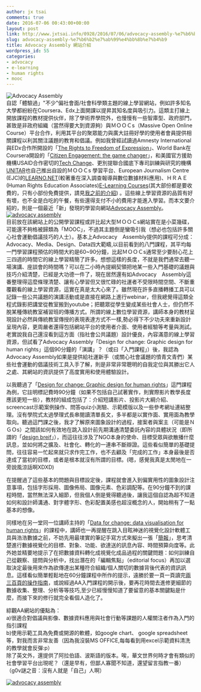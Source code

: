 ```yaml
---
author: jx tsai
comments: true
date: 2016-07-06 00:43:00+00:00
layout: post
link: http://www.jxtsai.info/0928/2016/07/06/advocacy-assembly-%e7%b6%b2%e7%ab%99%e4%bb%8b%e7%b4%b9/
slug: advocacy-assembly-%e7%b6%b2%e7%ab%99%e4%bb%8b%e7%b4%b9
title: Advocacy Assembly 網站介紹
wordpress_id: 55
categories:
- advocacy
- e-learning
- human rights
- mooc
---
```


![Advocacy Assembly](https://3.bp.blogspot.com/-5QlibKfmb0w/V5Yz3rBtj_I/AAAAAAAAKlU/n7-y7EG2bq0CacpIq51H2rrZtiF7-miWACLcB/s1600/Advocacy%2BAssembly%2B.jpg)  
自認「體驗過」"不少"偏社會面/社會科學類主題的線上學習網站，例如許多知名大學都紛紛在Coursera、Edx上面開課以提昇其知名度與吸引力。這類主打線上開放課程的教材提供伙伴，除了學術界學院外，也慢慢有一些智庫型、政府部門，甚致是非政府組織（當然得要大到資源夠）與ＭＯＯＣs（Massive Open Online Course）平台合作，利用其平台的聚眾能力與廣大註冊好學的使用者會員提供相關課程以利其關注議題的教育和倡議。例如我曾經試讀過Amnesty International 與EDx合作所開設的「[The Rights to Freedom of Expression](https://www.edx.org/course/human-rights-right-freedom-expression-amnesty-internationalx-rights1x)」、Ｗorld Bank在Coursera開設的「[Citizen Engagement: the game changer](http://self.jxtsai.info/2015/03/coursera-engaging-citizens-game-changer.html)」，和美國官方援助機構USAID合作密切的[Tech Change](https://www.jxtsai.info/blog/archives/1381)、更別提聯合國底下專司訓練與研究的機構[UNITAR](https://www.unitar.org/)也自己推出自設的ＭＯＯＣs 學習平台、European Journalism Centre (EJC)的[LEARNO.NET](http://learno.net/)(較著重在深入調查報導與數位數據材料應用)、ＨＲＡＥ(Human Rights Education Associates)[E-Learning Courses](http://www.hrea.org/learn/elearning/)(其大部份都是要收費的，只有小部份免費提供，請見[我之前的介紹](https://www.jxtsai.info/blog/archives/1505)) 。這些線上學習資源的品質有好有壞，也不全是白吃的午餐，有些還得支付不小的費用才能進入學習。而本文要介紹的，則是一個最近「新」發現的學習向網站[Advocacy Assembly](https://advocacyassembly.org/)。  
[![advocacy assembly](https://3.bp.blogspot.com/-5XD04Qpdtqo/V32xcYnH3UI/AAAAAAAAKSk/KHMkdeAloTAsQvvgCTkCipHSTKxOqj26ACKgB/s320/advocacyassembly-1024x576.jpeg)](https://advocacyassembly.org/)  
目前放在該網站上的公開學習課程或許比起大型ＭＯＯＣs網站實在是小菜幾碟，可能還不夠格被歸類為「MOOC」，不過其主題倒是蠻吸引我（想必也包括許多關心社會運動倡議技巧的人士）。基本上Advocacy　Assembly提供的課程可分成：Advocacy、Media、Design、Data四大範疇,以目前看到的八門課程，其平均每一門學習課程預估的時間大約是60~90分鐘，比起ＭＯＯＣs通常至少要耐心花上三四週的時間它的線上學習精簡了許多。想想這樣的長度，不就是我們通常去聽一場演講、座談會的時間嗎？可以在二小時內提綱契領把地某一些入門基礎的議題與技巧介紹清楚，已經是大功德一件了，現在居然還有如Advocacy　Assembly這番整理得這麼條理清楚、讓有心學習但又很忙碌的社運者不受限時間空間、不斷重覆觀看的線上學習資源，這實在真是太大心來了。雖然現在許多直播轉播工具可以記錄一些公共議題的演講活動或是直接在網路上進行webinar，但我總覺得這類全程式錄影把講堂從教室搬到youtube；把聽眾從學生變成某些社會人士，但仍然不脫某種傳統教室補習班的傳播方式。所謂的線上數位學習資源，講師本身的教材呈現設計必然與傳統教室傳授的表現表達方式不一樣,勢必得下不少功夫來重新設計呈現內容，更周嚴者還得包括網站平台的使用者介面、使用者經驗等考量與測試。老實說我自己還沒看到這方面（指社會公共議題）設計優良，內容滿意的線上學習資源，但試看了Advocacy Assembly「Design for change: Graphic design for human rights」這個90分鐘的「演講」？（或曰「入門課程」）後，我認為Advocacy Assembly如果是提供給社運新手（或關心社會議題的憤青文青們）某些社會運動的倡議技術工具入手了解，則是非常非常聰明的自我定位與其勝出它人之處、其網站的資訊提供了高度實用和使用體驗設計。   
  
以我聽過了「[Design for change: Graphic design for human rights](https://advocacyassembly.org/en/courses/16/)」這門課程為例，它註明標記費時90分鐘（如果不包括自己試著實作，則實際影片教學長度應該更短一些），教材的組成包括了：介紹短講影片、投影片大綱介紹、screencast示範案例操作、問答quiz小測驗、示範模版以及一些參考網址連結整理。沒有學院式太過學理式長串閱讀清單長文，多半都是以實作面、實用面為教學取向。聽過這門課之後，我才了解原來圖象設計的過程，接案者與案主（可能是ＮＧＯs）之間該如何有效地在跳入設計前先期溝通清楚委託內容的具體狀況（即所謂的「[design breif](http://www.creativeboom.com/tips/how-to-write-a-design-brief-for-a-freelancer-or-agency/)」），而這往往涉及了NGO本身的使命、目標受眾與欲散播什麼訊息，並如何將之擴及、社會化、轉化的一連串不斷辯證。這些看似簡單的基礎提問，往往容易一忙起來就只求作完工作，也不去顧及「完成的工作」本身最後是否達成了當初的目標，或者是根本就沒有所謂的目標。(嗯，感覺我真是太閒地在一旁說風涼話啊XDXD)  
  
在提醒過了這些基本的問題與目標設定後，課程就會進入到偏實用性的圖象設計注意事項，包括字形採用、圖像佈局、圖像元素、色彩調配等。在90分鐘不到的課程時間，當然無法深入細節，但我個人倒是覺得聽過後，讓我這個自認為超不知道如何和設計師溝通、對字體字形、色彩配置美感也超沒概念的人，開始稍有了一點基本的想像。  
  
同樣地在另一堂同一位講師主持的「[Data for change: data visualisation for human rights](https://advocacyassembly.org/en/courses/10/)」的課程中，講師也一再提醒在跳入目眩神迷的視覺化設計軟體工具與浩浩數據之前，不妨先用最墣實的筆記手寫方式來擬出一張「[簡報](https://advocacyassembly.org/media/content/files/pdf/IntroductiontoDataVisualisationTipsheet4.1EN.pdf)」，思考清楚進行數據視覺化的目標、對象、功能、欲達送的訊息內容、時間預算向度等。此外她並精要地提示了在把數據資料轉化成視覺化成品過程的關鍵問題：如何訓練自己從觀察、提問與分析中，找出潛在的「編輯焦點」（editorial focus）再加以選取決定最後用來作為欲傳達出某種符合組織/個人關切的數據背後代表的資訊訊息。這樣看似簡單輕鬆地在60分鐘課程中所作的提示，遠勝於要一頁一頁讀完[兩三百頁的操作指南](https://infoactive.co/data-design)，或說經過AA入門課程的開示後，要再花時間去進修更細節的數據收集、整理、分析等等技巧,至少已經慢慢知道了要留意的基本關鍵點是什麼，而接下來的修行就完全看個人造化了。  
  
綜觀AA網站的優點為：  
a)很適合對倡議與影像、數據資料應用與社會行動等課題的人權關注者作為入門的指引課程  
b)使用示範工具為免費或開源的軟體，如google chart、 google spreadsheet等，對我而言非常友善（因為我沒裝MS OFFICE,每每看到用excel示範資料清洗的教學就會反彈:p）  
除了英文外，還提供了阿拉伯語、波斯語的版本。唉，華文世界何時才會有類似的社會學習平台出現呢？（還是早有，但鄙人寡聞不知道，還望留言指教一番）（g0v謎之音：沒有人就是「自己」人啊）  
  
[![advocacy assembly](https://1.bp.blogspot.com/-fdJKlr2JN9A/V32wwq4ea9I/AAAAAAAAKSc/qVtfe9ozQoIjd6ZfOM7d60dN8H_0JWD7gCKgB/s1600/course-1024x274.jpeg)](https://advocacyassembly.org/)  

